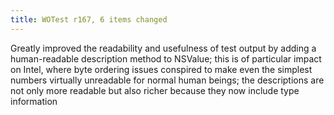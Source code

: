 ```yaml
---
title: WOTest r167, 6 items changed
---
```


Greatly improved the readability and usefulness of test output by adding a human-readable description method to NSValue; this is of particular impact on Intel, where byte ordering issues conspired to make even the simplest numbers virtually unreadable for normal human beings; the descriptions are not only more readable but also richer because they now include type information
